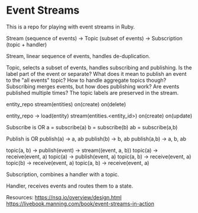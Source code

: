 # Event Streams

This is a repo for playing with event streams in Ruby.

Stream (sequence of events) -> Topic (subset of events) -> Subscription (topic + handler)

Stream, linear sequence of events, handles de-duplication.

Topic, selects a subset of events, handles subscribing and publishing.
Is the label part of the event or separate?
What does it mean to publish an event to the "all events" topic?
How to handle aggregate topics though? Subscribing merges events, but how does publishing work?
Are events published multiple times? The topic labels are preserved in the stream.

entity_repo
  stream(entities)
  on(create)
  on(delete)

entity_repo -> load(entity)
  stream(entities.<entity_id>)
  on(create)
  on(update)

Subscribe is OR
a = subscribe(a)
b = subscribe(b)
ab = subscribe(a,b)

Publish is OR
publish(a) -> a, ab
publish(b) -> b, ab
publish(a,b) -> a, b, ab

topic(a, b) -> publish(event) -> stream((event, a, b))
  topic(a) -> receive(event, a)
  topic(a) -> publish(event, a)
  topic(a, b) -> receive(event, a)
  topic(b) -> receive(event, a)
  topic(a, b) -> receive(event, a)

Subscription, combines a handler with a topic.

Handler, receives events and routes them to a state.

Resources:
https://nsq.io/overview/design.html
https://livebook.manning.com/book/event-streams-in-action
